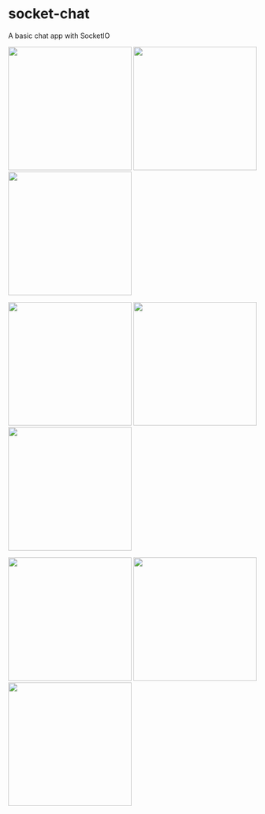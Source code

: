 # socket-chat

A basic chat app with SocketIO

<p float="left">
  <img src="https://raw.githubusercontent.com/dayojiboye/socket-chat  /master/screenshots/shot1.png" width="250" />
  <img src="https://raw.githubusercontent.com/dayojiboye/socket-chat  /master/screenshots/shot2.png" width="250" />
  <img src="https://raw.githubusercontent.com/dayojiboye/socket-chat  /master/screenshots/shot3.png" width="250" />
</p>
<p float="left">
  <img src="https://raw.githubusercontent.com/dayojiboye/socket-chat  /master/screenshots/shot4.png" width="250" />
  <img src="https://raw.githubusercontent.com/dayojiboye/socket-chat  /master/screenshots/shot5.png" width="250" />
  <img src="https://raw.githubusercontent.com/dayojiboye/socket-chat  /master/screenshots/shot6.png" width="250" />
</p>
<p float="left">
  <img src="https://raw.githubusercontent.com/dayojiboye/socket-chat  /master/screenshots/shot7.png" width="250" />
  <img src="https://raw.githubusercontent.com/dayojiboye/socket-chat  /master/screenshots/shot8.png" width="250" />
  <img src="https://raw.githubusercontent.com/dayojiboye/socket-chat  /master/screenshots/shot9.png" width="250" />
</p>
